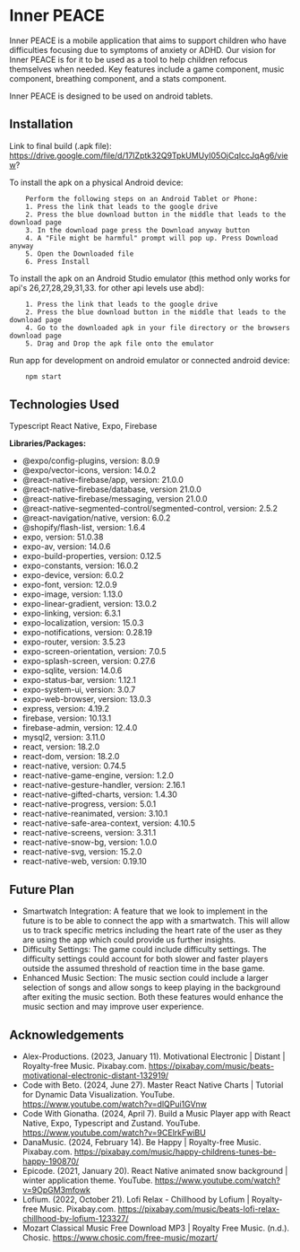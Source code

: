 # Inner PEACE

Inner PEACE is a mobile application that aims to support children who have difficulties focusing due to symptoms of anxiety or ADHD. 
Our vision for Inner PEACE is for it to be used as a tool to help children refocus themselves when needed. 
Key features include a game component, music component, breathing component, and a stats component.


Inner PEACE is designed to be used on android tablets.

## Installation

Link to final build (.apk file):
https://drive.google.com/file/d/17IZptk32Q9TpkUMUyI05OjCqIccJqAg6/view?

To install the apk on a physical Android device:

```
    Perform the following steps on an Android Tablet or Phone:
    1. Press the link that leads to the google drive
    2. Press the blue download button in the middle that leads to the download page
    3. In the download page press the Download anyway button 
    4. A "File might be harmful" prompt will pop up. Press Download anyway
    5. Open the Downloaded file 
    6. Press Install
```

To install the apk on an Android Studio emulator (this method only works for api's 26,27,28,29,31,33. for other api levels use abd):

```
    1. Press the link that leads to the google drive
    2. Press the blue download button in the middle that leads to the download page
    4. Go to the downloaded apk in your file directory or the browsers download page
    5. Drag and Drop the apk file onto the emulator
```

Run app for development on android emulator or connected android device:

```bash
    npm start
```

## Technologies Used

Typescript React Native, Expo, Firebase

**Libraries/Packages:**

- @expo/config-plugins, version: 8.0.9
- @expo/vector-icons, version: 14.0.2
- @react-native-firebase/app, version: 21.0.0
- @react-native-firebase/database, version 21.0.0
- @react-native-firebase/messaging, version 21.0.0
- @react-native-segmented-control/segmented-control, version: 2.5.2
- @react-navigation/native, version: 6.0.2
- @shopify/flash-list, version: 1.6.4
- expo, version: 51.0.38
- expo-av, version: 14.0.6
- expo-build-properties, version: 0.12.5
- expo-constants, version: 16.0.2
- expo-device, version: 6.0.2
- expo-font, version: 12.0.9
- expo-image, version: 1.13.0
- expo-linear-gradient, version: 13.0.2
- expo-linking, version: 6.3.1
- expo-localization, version: 15.0.3
- expo-notifications, version: 0.28.19
- expo-router, version: 3.5.23
- expo-screen-orientation, version: 7.0.5
- expo-splash-screen, version: 0.27.6
- expo-sqlite, version: 14.0.6
- expo-status-bar, version: 1.12.1
- expo-system-ui, version: 3.0.7
- expo-web-browser, version: 13.0.3
- express, version: 4.19.2
- firebase, version: 10.13.1
- firebase-admin, version: 12.4.0
- mysql2, version: 3.11.0
- react, version: 18.2.0
- react-dom, version: 18.2.0
- react-native, version: 0.74.5
- react-native-game-engine, version: 1.2.0
- react-native-gesture-handler, version: 2.16.1
- react-native-gifted-charts, version: 1.4.30
- react-native-progress, version: 5.0.1
- react-native-reanimated, version: 3.10.1
- react-native-safe-area-context, version: 4.10.5
- react-native-screens, version: 3.31.1
- react-native-snow-bg, version: 1.0.0
- react-native-svg, version: 15.2.0
- react-native-web, version: 0.19.10

## Future Plan

- Smartwatch Integration: A feature that we look to implement in the future is to be able to connect the app with a smartwatch. This will allow us to track specific metrics including the heart rate of the user as they are using the app which could provide us further insights.
- Difficulty Settings: The game could include difficulty settings. The difficulty settings could account for both slower and faster players outside the assumed threshold of reaction time in the base game.
- Enhanced Music Section: The music section could include a larger selection of songs and allow songs to keep playing in the background after exiting the music section. Both these features would enhance the music section and may improve user experience.


## Acknowledgements

 - Alex-Productions. (2023, January 11). Motivational Electronic | Distant | Royalty-free Music. Pixabay.com. https://pixabay.com/music/beats-motivational-electronic-distant-132919/
 - Code with Beto. (2024, June 27). Master React Native Charts | Tutorial for Dynamic Data Visualization. YouTube. https://www.youtube.com/watch?v=dlQPui1GVnw
 - Code With Gionatha. (2024, April 7). Build a Music Player app with React Native, Expo, Typescript and Zustand. YouTube. https://www.youtube.com/watch?v=9CElrkFwiBU
 - DanaMusic. (2024, February 14). Be Happy | Royalty-free Music. Pixabay.com. https://pixabay.com/music/happy-childrens-tunes-be-happy-190870/
 - Epicode. (2021, January 20). React Native animated snow background | winter application theme. YouTube. https://www.youtube.com/watch?v=9OpGM3mfowk
 - Lofium. (2022, October 21). Lofi Relax - Chillhood by Lofium | Royalty-free Music. Pixabay.com. https://pixabay.com/music/beats-lofi-relax-chillhood-by-lofium-123327/
 - Mozart Classical Music Free Download MP3 | Royalty Free Music. (n.d.). Chosic. https://www.chosic.com/free-music/mozart/

